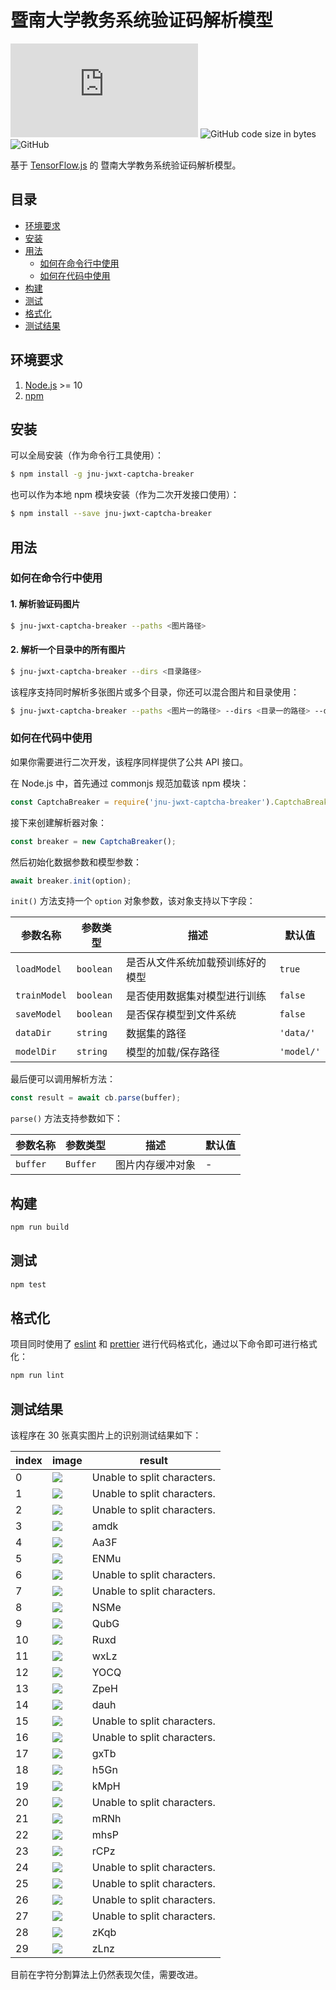 # 暨南大学教务系统验证码解析模型

![GitHub Workflow Status](https://img.shields.io/github/workflow/status/xiaojianzhong/jnu-jwxt-captcha-breaker/Node.js)
![GitHub code size in bytes](https://img.shields.io/github/languages/code-size/xiaojianzhong/jnu-jwxt-captcha-breaker)
![GitHub](https://img.shields.io/github/license/xiaojianzhong/jnu-jwxt-captcha-breaker)

基于 [TensorFlow.js](https://www.tensorflow.org/js) 的 暨南大学教务系统验证码解析模型。

## 目录

- [环境要求](#prerequisites)
- [安装](#installation)
- [用法](#usage)
  - [如何在命令行中使用](#cli-usage)
  - [如何在代码中使用](#code-usage)
- [构建](#build)
- [测试](#test)
- [格式化](#formatting)
- [测试结果](#result)

## <a name="prerequisites"></a> 环境要求

1. [Node.js](https://nodejs.org) >= 10
2. [npm](https://www.npmjs.com)

## <a name="installation"></a> 安装

可以全局安装（作为命令行工具使用）：

```bash
$ npm install -g jnu-jwxt-captcha-breaker
```

也可以作为本地 npm 模块安装（作为二次开发接口使用）：

```bash
$ npm install --save jnu-jwxt-captcha-breaker
```

## <a name="usage"></a> 用法

### <a name="cli-usage"></a> 如何在命令行中使用

#### 1. 解析验证码图片

```bash
$ jnu-jwxt-captcha-breaker --paths <图片路径>
```

#### 2. 解析一个目录中的所有图片

```bash
$ jnu-jwxt-captcha-breaker --dirs <目录路径>
```

该程序支持同时解析多张图片或多个目录，你还可以混合图片和目录使用：

```bash
$ jnu-jwxt-captcha-breaker --paths <图片一的路径> --dirs <目录一的路径> --dirs <目录二的路径> --paths <图片二的路径>
```

### <a name="code-usage"></a> 如何在代码中使用

如果你需要进行二次开发，该程序同样提供了公共 API 接口。

在 Node.js 中，首先通过 commonjs 规范加载该 npm 模块：

```javascript
const CaptchaBreaker = require('jnu-jwxt-captcha-breaker').CaptchaBreaker;
```

接下来创建解析器对象：

```javascript
const breaker = new CaptchaBreaker();
```

然后初始化数据参数和模型参数：

```javascript
await breaker.init(option);
```

`init()` 方法支持一个 `option` 对象参数，该对象支持以下字段：

| 参数名称     | 参数类型  | 描述                             | 默认值     |
| ------------ | --------- | -------------------------------- | ---------- |
| `loadModel`  | `boolean` | 是否从文件系统加载预训练好的模型 | `true`     |
| `trainModel` | `boolean` | 是否使用数据集对模型进行训练     | `false`    |
| `saveModel`  | `boolean` | 是否保存模型到文件系统           | `false`    |
| `dataDir`    | `string`  | 数据集的路径                     | `'data/'`  |
| `modelDir`   | `string`  | 模型的加载/保存路径              | `'model/'` |

最后便可以调用解析方法：

```javascript
const result = await cb.parse(buffer);
```

`parse()` 方法支持参数如下：

| 参数名称 | 参数类型 | 描述             | 默认值 |
| -------- | -------- | ---------------- | ------ |
| `buffer` | `Buffer` | 图片内存缓冲对象 | -      |

## <a name="build"></a> 构建

```bash
npm run build
```

## <a name="test"></a> 测试

```bash
npm test
```

## <a name="formatting"></a> 格式化

项目同时使用了 [eslint](https://github.com/eslint/eslint) 和 [prettier](https://github.com/prettier/prettier) 进行代码格式化，通过以下命令即可进行格式化：

```bash
npm run lint
```

## <a name="result"></a> 测试结果

该程序在 30 张真实图片上的识别测试结果如下：

| index | image                 | result                      |
| ----- | --------------------- | --------------------------- |
| 0     | ![](./asset/5yu6.png) | Unable to split characters. |
| 1     | ![](./asset/6fYG.png) | Unable to split characters. |
| 2     | ![](./asset/7uff.png) | Unable to split characters. |
| 3     | ![](./asset/8mdk.png) | amdk                        |
| 4     | ![](./asset/Aa3F.png) | Aa3F                        |
| 5     | ![](./asset/ENeU.png) | ENMu                        |
| 6     | ![](./asset/GCYU.png) | Unable to split characters. |
| 7     | ![](./asset/KXGL.png) | Unable to split characters. |
| 8     | ![](./asset/NSMe.png) | NSMe                        |
| 9     | ![](./asset/QUbG.png) | QubG                        |
| 10    | ![](./asset/RUx8.png) | Ruxd                        |
| 11    | ![](./asset/WxLz.png) | wxLz                        |
| 12    | ![](./asset/YecQ.png) | YOCQ                        |
| 13    | ![](./asset/ZpeH.png) | ZpeH                        |
| 14    | ![](./asset/daUh.png) | dauh                        |
| 15    | ![](./asset/fK3K.png) | Unable to split characters. |
| 16    | ![](./asset/giHh.png) | Unable to split characters. |
| 17    | ![](./asset/gxTb.png) | gxTb                        |
| 18    | ![](./asset/h5Gn.png) | h5Gn                        |
| 19    | ![](./asset/kMpR.png) | kMpH                        |
| 20    | ![](./asset/mMUa.png) | Unable to split characters. |
| 21    | ![](./asset/mRNh.png) | mRNh                        |
| 22    | ![](./asset/mhsP.png) | mhsP                        |
| 23    | ![](./asset/rcPz.png) | rCPz                        |
| 24    | ![](./asset/sYYX.png) | Unable to split characters. |
| 25    | ![](./asset/wAnY.png) | Unable to split characters. |
| 26    | ![](./asset/xh5Q.png) | Unable to split characters. |
| 27    | ![](./asset/ysUA.png) | Unable to split characters. |
| 28    | ![](./asset/zKqB.png) | zKqb                        |
| 29    | ![](./asset/zLnZ.png) | zLnz                        |

目前在字符分割算法上仍然表现欠佳，需要改进。
